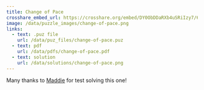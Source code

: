 ```yaml
---
title: Change of Pace
crosshare_embed_url: https://crosshare.org/embed/DY0ObDDaRXb4uSRiIzy7/6GZEUgttSaMcNGI8CIiXptC8S1E3
image: /data/puzzle_images/change-of-pace.png
links:
  - text: .puz file
    url: /data/puz_files/change-of-pace.puz
  - text: pdf
    url: /data/pdfs/change-of-pace.pdf
  - text: solution
    url: /data/solutions/change-of-pace.png
---
```


Many thanks to [Maddie](https://twitter.com/madxwords) for test solving this one!